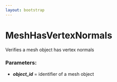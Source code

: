 ```yaml
---
layout: bootstrap
---
```


# MeshHasVertexNormals

Verifies a mesh object has vertex normals
        

### Parameters:

- ***object_id*** = identifier of a mesh object
        


